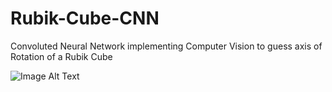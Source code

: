# Rubik-Cube-CNN
Convoluted Neural Network implementing Computer Vision to guess axis of Rotation of a Rubik Cube

![Image Alt Text](https://github.com/develgammal/rubik-cube-cnn/blob/master/background-img.jpg)
